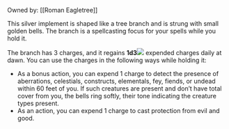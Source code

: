 Owned by: [[Roman Eagletree]]

This silver implement is shaped like a tree branch and is strung with small golden bells. The branch is a spellcasting focus for your spells while you hold it.

The branch has 3 charges, and it regains **1d3**![](chrome-extension://gnblbpbepfbfmoobegdogkglpbhcjofh/images/icons/badges/custom20.png) expended charges daily at dawn. You can use the charges in the following ways while holding it:

- As a bonus action, you can expend 1 charge to detect the presence of aberrations, celestials, constructs, elementals, fey, fiends, or undead within 60 feet of you. If such creatures are present and don’t have total cover from you, the bells ring softly, their tone indicating the creature types present.
- As an action, you can expend 1 charge to cast protection from evil and good.
